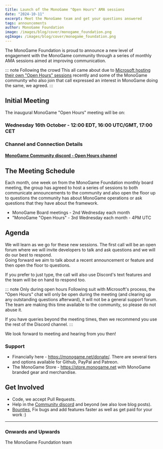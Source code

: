 ```yaml
---
title: Launch of the MonoGame "Open Hours" AMA sessions
date: "2024-10-11"
excerpt: Meet the MonoGame team and get your questions answered
tags: announcements
author: MonoGame Foundation
image: /images/blog/cover/monogame_foundation.png
ogImage: /images/blog/cover/monogame_foundation.png
---
```


The MonoGame Foundation is proud to announce a new level of engagement with the MonoGame community through a series of monthly AMA sessions aimed at improving communication.

::: note Following the crowd
This all came about due to [Microsoft hosting their own "Open Hours" sessions](https://discord.gg/msftgamedev) recently and some of the MonoGame community who also join that call expressed an interest in MonoGame doing the same, we agreed.
:::

## Initial Meeting

The inaugural MonoGame "Open Hours" meeting will be on:

### Wednesday 16th October - 12:00 EDT, 16:00 UTC/GMT, 17:00 CET 

### Channel and Connection Details

#### [MonoGame Community discord - Open Hours channel](https://discord.gg/monogame?event=1295042873430905024)

## The Meeting Schedule

Each month, one week on from the MonoGame Foundation monthly board meeting, the group has agreed to host a series of sessions to both communicate announcements to the community and also open the floor up to questions the community has about MonoGame operations or ask questions that they have about the framework.

* MonoGame Board meetings - 2nd Wednesday each month
* "MonoGame "Open Hours" - 3rd Wednesday each month - 4PM UTC

## Agenda

We will learn as we go for these new sessions. The first call will be an open forum where we will invite developers to talk and ask questions and we will do our best to respond.  
Going forward we aim to talk about a recent announcement or feature and then open the floor to questions.

If you prefer to just type, the call will also use Discord's text features and the team will be on hand to respond too.

::: note Only during open hours
Following suit with Microsoft's process, the "Open Hours" chat will only be open during the meeting (and clearing up any outstanding questions afterward), it will not be a general support forum.  The team are making this time available to the community, so please do not abuse it.

If you have queries beyond the meeting times, then we recommend you use the rest of the Discord channel.
:::

We look forward to meeting and hearing from you then!

### Support

- Financially here - https://monogame.net/donate/. There are several tiers and options available for Github, PayPal and Patreon.
- The MonoGame Store - https://store.monogame.net with MonoGame branded gear and merchandise.

## Get Involved

- Code, we accept Pull Requests.
- Help in the [Community discord](https://discord.gg/monogame) and beyond (we also love blog posts).
- [Bounties](https://github.com/MonoGame/MonoGame/issues/8120), Fix bugs and add features faster as well as get paid for your work :)

---

### Onwards and Upwards

The MonoGame Foundation team
